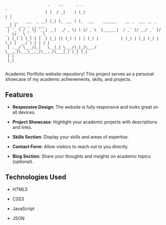 ```

                   _    __      _ _                                      _                
                  | |  / _|    | (_)                                    | |               
  _ __   ___  _ __| |_| |_ ___ | |_  ___    ______    __ _  ___ __ _  __| | ___ _ __ ___  
 | '_ \ / _ \| '__| __|  _/ _ \| | |/ _ \  |______|  / _` |/ __/ _` |/ _` |/ _ \ '_ ` _ \ 
 | |_) | (_) | |  | |_| || (_) | | | (_) |          | (_| | (_| (_| | (_| |  __/ | | | | |
 | .__/ \___/|_|   \__|_| \___/|_|_|\___/            \__,_|\___\__,_|\__,_|\___|_| |_| |_|
 | |                                                                                      
 |_|                                                                                      


```

Academic Portfolio website repository! This project serves as a personal showcase of my academic achievements, skills, and projects. 


## Features


- **Responsive Design**: The website is fully responsive and looks great on all devices.

- **Project Showcase**: Highlight your academic projects with descriptions and links.

- **Skills Section**: Display your skills and areas of expertise.

- **Contact Form**: Allow visitors to reach out to you directly.

- **Blog Section**: Share your thoughts and insights on academic topics (optional).


## Technologies Used


- HTML5

- CSS3

- JavaScript

- JSON
